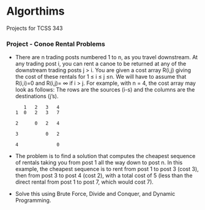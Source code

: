 # Algorthims
Projects for TCSS 343

### Project - Conoe Rental Problems
* There are n trading posts numbered 1 to n, as you travel downstream. At any trading post i, you can rent a canoe to be returned at any of the downstream trading posts j > i. You are given a cost array R(i,j) giving the cost of these rentals for 1 ≤ i ≤ j ≤n. We will have to assume that R(i,i)=0 and R(i,j)= ∞ if i > j. For example, with n = 4, the cost array may look as follows: The rows are the sources (i-s) and the columns are the destinations (j’s).


         1   2   3   4
      1  0   2   3   7
    
      2      0   2   4
    
      3          0   2

      4              0
    
    
* The problem is to find a solution that computes the cheapest sequence of rentals taking you from post 1 all the way down to post n. In this example, the cheapest sequence is to rent from post 1 to post 3 (cost 3), then from post 3 to post 4 (cost 2), with a total cost of 5 (less than the direct rental from post 1 to post 7, which would cost 7).

* Solve this using Brute Force, Divide and Conquer, and Dynamic Programming.

